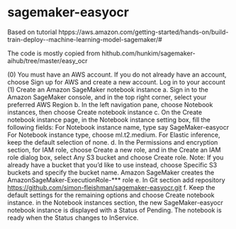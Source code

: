 # sagemaker-easyocr

  Based on tutorial htpps://aws.amazon.com/getting-started/hands-on/build-train-deploy--machine-learning-model-sagemaker/#

  The code is mostly copied from hithub.com/hunkim/sagemaker-aihub/tree/master/easy_ocr

(0) You must have an AWS account. If you do not already have an account, choose Sign up for AWS and create a new account. Log in to your account
(1) Create an Amazon SageMaker notebook instance
   a. Sign in to the Amazon SageMaker console, and in the top right corner, select your preferred AWS Region
   b. In the left navigation pane, choose Notebook instances, then choose Create notebook instance
   c. On the Create notebook instance page, in the Notebook instance setting box, fill the following fields:
      For Notebook instance name, type say SageMaker-easyocr
      For Notebook instance type, choose ml.t2.medium.
      For Elastic inference, keep the default selection of none.
   d. In the Permissions and encryption section, for IAM role, choose Create a new role, and in the Create an IAM role dialog box, select Any S3 bucket and choose Create role.
       Note: If you already have a bucket that you’d like to use instead, choose Specific S3 buckets and specify the bucket name.
       Amazon SageMaker creates the AmazonSageMaker-ExecutionRole-*** role
   e. In Git section add repository https://github.com/simon-fleishman/sagemaker-easyocr.git
   f. Keep the default settings for the remaining options and choose Create notebook instance.
      in the Notebook instances section, the new SageMaker-easyocr notebook instance is displayed with a Status of Pending. The notebook is ready when the Status changes to InService.
       